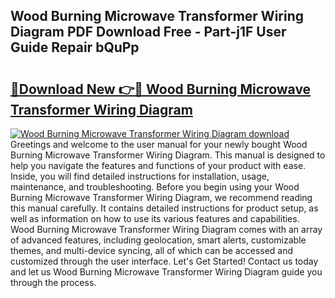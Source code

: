## Wood Burning Microwave Transformer Wiring Diagram PDF Download Free - Part-j1F User Guide Repair bQuPp

# <h2><a href="http://dft8ty.blite.top/?on=Wood+Burning+Microwave+Transformer+Wiring+Diagram">🔗Download New 👉🔴 Wood Burning Microwave Transformer Wiring Diagram</a></h2>

[![Wood Burning Microwave Transformer Wiring Diagram download](https://i.imgur.com/lujVjoI.png)](http://dft8ty.blite.top/?on=Wood+Burning+Microwave+Transformer+Wiring+Diagram)
Greetings and welcome to the user manual for your newly bought Wood Burning Microwave Transformer Wiring Diagram. This manual is designed to help you navigate the features and functions of your product with ease. Inside, you will find detailed instructions for installation, usage, maintenance, and troubleshooting. Before you begin using your Wood Burning Microwave Transformer Wiring Diagram, we recommend reading this manual carefully. It contains detailed instructions for product setup, as well as information on how to use its various features and capabilities. Wood Burning Microwave Transformer Wiring Diagram comes with an array of advanced features, including geolocation, smart alerts, customizable themes, and multi-device syncing, all of which can be accessed and customized through the user interface. Let's Get Started! Contact us today and let us Wood Burning Microwave Transformer Wiring Diagram guide you through the process.
